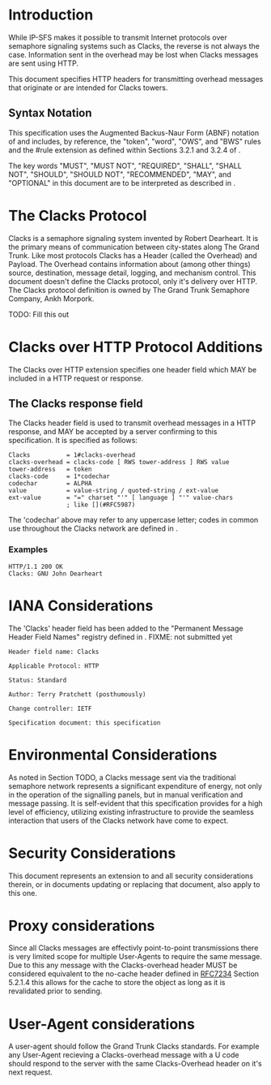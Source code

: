 # Introduction

<?rfc toc="yes"?>
<?rfc symrefs="yes"?>
<?rfc sortrefs="yes"?>
<?rfc subcompact="no"?>
<?rfc compact="yes"?>
<?rfc comments="yes"?>

While IP-SFS [](#RFC4824) makes it possible to transmit Internet protocols
over semaphore signaling systems such as Clacks, the reverse is not always
the case. Information sent in the overhead may be lost when Clacks messages
are sent using HTTP.

This document specifies HTTP headers for transmitting overhead messages
that originate or are intended for Clacks towers.

## Syntax Notation

This specification uses the Augmented Backus-Naur Form (ABNF) notation of [](#RFC5234)
and includes, by reference, the "token", "word", "OWS", and "BWS" rules and
the #rule extension as defined within Sections 3.2.1 and 3.2.4 of [](#RFC7230).

The key words "MUST", "MUST NOT", "REQUIRED", "SHALL", "SHALL NOT", "SHOULD",
"SHOULD NOT", "RECOMMENDED", "MAY", and "OPTIONAL" in this document are to be
interpreted as described in [](#RFC2119).

# The Clacks Protocol

Clacks is a semaphore signaling system invented by Robert Dearheart. It is the primary means of communication between city-states along The Grand Trunk. Like most protocols Clacks has a Header (called the Overhead) and Payload. The Overhead contains information about (among other things) source, destination, message detail, logging, and mechanism control. This document doesn't define the Clacks protocol, only it's delivery over HTTP. The Clacks protocol definition is owned by The Grand Trunk Semaphore Company, Ankh Morpork.

TODO: Fill this out

# Clacks over HTTP Protocol Additions

The Clacks over HTTP extension specifies one header field which MAY be included
in a HTTP request or response.

## The Clacks response field

The Clacks header field is used to transmit overhead messages in a HTTP
response, and MAY be accepted by a server confirming to this specification.
It is specified as follows:

    Clacks          = 1#clacks-overhead
    clacks-overhead = clacks-code [ RWS tower-address ] RWS value
    tower-address   = token
    clacks-code     = 1*codechar
    codechar        = ALPHA
    value           = value-string / quoted-string / ext-value
    ext-value       = "=" charset "'" [ language ] "'" value-chars
                    ; like [](#RFC5987)

The 'codechar' above may refer to any uppercase letter; codes in common use
throughout the Clacks network are defined in [](#POSTAL).

### Examples

    HTTP/1.1 200 OK
    Clacks: GNU John Dearheart

# IANA Considerations

The 'Clacks' header field has been added to the "Permanent Message Header
Field Names" registry defined in [](#RFC3864).
FIXME: not submitted yet

    Header field name: Clacks
    
    Applicable Protocol: HTTP
    
    Status: Standard
    
    Author: Terry Pratchett (posthumously)
    
    Change controller: IETF
    
    Specification document: this specification

# Environmental Considerations

As noted in Section TODO, a Clacks message sent via the traditional semaphore
network represents a significant expenditure of energy, not only in the
operation of the signalling panels, but in manual verification and message
passing. It is self-evident that this specification provides for a high
level of efficiency, utilizing existing infrastructure to provide the seamless
interaction that users of the Clacks network have come to expect.

# Security Considerations

This document represents an extension to [](#RFC7230) and all security considerations therein, or in documents updating or replacing that document, also apply to this one.

# Proxy considerations
Since all Clacks messages are effectivly point-to-point transmissions there is very limited scope for multiple User-Agents to require the same message. Due to this any message with the Clacks-overhead header MUST be considered equivalent to the no-cache header defined in [RFC7234](#RFC7234) Section 5.2.1.4 this allows for the cache to store the object as long as it is revalidated prior to sending.

# User-Agent considerations
A user-agent should follow the Grand Trunk Clacks standards. For example any User-Agent recieving a Clacks-overhead message with a U code should respond to the server with the same Clacks-Overhead header on it's next request.

